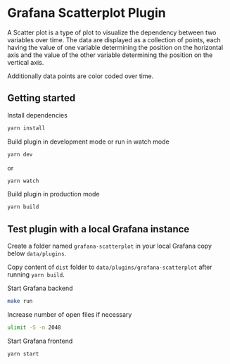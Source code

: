 # Grafana Scatterplot Plugin

A Scatter plot is a type of plot to visualize the dependency between two variables over time. The data are displayed as a collection of points, 
each having the value of one variable determining the position on the horizontal axis and the value of the other variable determining the position on the vertical axis.

Additionally data points are color coded over time.

## Getting started

Install dependencies

```BASH
yarn install
```

Build plugin in development mode or run in watch mode

```BASH
yarn dev
```
or

```BASH
yarn watch
```

Build plugin in production mode

```BASH
yarn build
```

## Test plugin with a local Grafana instance

Create a folder named `grafana-scatterplot` in your local Grafana copy below `data/plugins`.

Copy content of `dist` folder to `data/plugins/grafana-scatterplot` after running `yarn build`.

Start Grafana backend

```BASH
make run
```

Increase number of open files if necessary

```BASH
ulimit -S -n 2048
```

Start Grafana frontend

```BASH
yarn start
```
